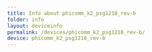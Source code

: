 ```yaml
---
title: Info about phicomm_k2_psg1218_rev-b
folder: info
layout: deviceinfo
permalink: /devices/phicomm_k2_psg1218_rev-b/
device: phicomm_k2_psg1218_rev-b
---
```

